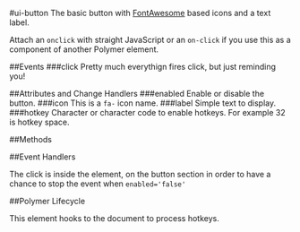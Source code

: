 #ui-button
The basic button with 
[FontAwesome](http://fortawesome.github.io/Font-Awesome/) based icons
and a text label.

Attach an `onclick` with straight JavaScript or an `on-click` if you 
use this as a component of another Polymer element.


##Events
###click
Pretty much everythign fires click, but just reminding you!

##Attributes and Change Handlers
###enabled
Enable or disable the button.
###icon
This is a `fa-` icon name.
###label
Simple text to display.
###hotkey
Character or character code to enable hotkeys. For example 32 is hotkey space.

##Methods

##Event Handlers








The click is inside the element, on the button section in order to
have a chance to stop the event when `enabled='false'`





##Polymer Lifecycle





This element hooks to the document to process hotkeys.











